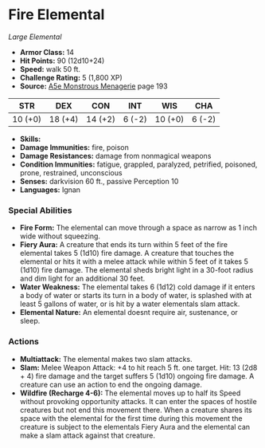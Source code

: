 # Fire Elemental

*Large* *Elemental*

- **Armor Class:** 14
- **Hit Points:** 90 (12d10+24)
- **Speed:** walk 50 ft.
- **Challenge Rating:** 5 (1,800 XP)
- **Source:** [A5e Monstrous Menagerie](https://enpublishingrpg.com/products/level-up-monstrous-menagerie-a5e) page 193

| STR | DEX | CON | INT | WIS | CHA |
| --- | --- | --- | --- | --- | --- |
| 10 (+0) | 18 (+4) | 14 (+2) | 6 (-2) | 10 (+0) | 6 (-2) |

- **Skills:** 
- **Damage Immunities:** fire, poison
- **Damage Resistances:** damage from nonmagical weapons
- **Condition Immunities:** fatigue, grappled, paralyzed, petrified, poisoned, prone, restrained, unconscious
- **Senses:** darkvision 60 ft., passive Perception 10
- **Languages:** Ignan
### Special Abilities
- **Fire Form:** The elemental can move through a space as narrow as 1 inch wide without squeezing.
- **Fiery Aura:** A creature that ends its turn within 5 feet of the fire elemental takes 5 (1d10) fire damage. A creature that touches the elemental or hits it with a melee attack while within 5 feet of it takes 5 (1d10) fire damage. The elemental sheds bright light in a 30-foot radius and dim light for an additional 30 feet.
- **Water Weakness:** The elemental takes 6 (1d12) cold damage if it enters a body of water or starts its turn in a body of water, is splashed with at least 5 gallons of water, or is hit by a water elementals slam attack.
- **Elemental Nature:** An elemental doesnt require air, sustenance, or sleep.
### Actions
- **Multiattack:** The elemental makes two slam attacks.
- **Slam:** Melee Weapon Attack: +4 to hit  reach 5 ft.  one target. Hit: 13 (2d8 + 4) fire damage  and the target suffers 5 (1d10) ongoing fire damage. A creature can use an action to end the ongoing damage.
- **Wildfire (Recharge 4-6):** The elemental moves up to half its Speed without provoking opportunity attacks. It can enter the spaces of hostile creatures but not end this movement there. When a creature shares its space with the elemental for the first time during this movement  the creature is subject to the elementals Fiery Aura and the elemental can make a slam attack against that creature.


